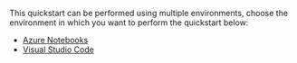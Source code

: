 This quickstart can be performed using multiple environments, choose the environment in which you want to perform the quickstart below:

- [Azure Notebooks](./azure-notebooks/README.md)
- [Visual Studio Code](./visual-studio-code/README.md)
